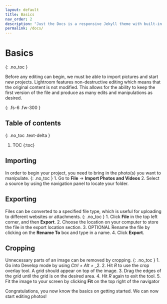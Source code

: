 ```yaml
---
layout: default
title: Basics
nav_order: 2
description: "Just the Docs is a responsive Jekyll theme with built-in search that is easily customizable and hosted on GitHub Pages."
permalink: /docs/
---
```


# Basics
{: .no_toc }


Before any editing can begin, we must be able to import pictures and start new projects. Lightroom features non-destructive editing which means that the original content is not modified. This allows for the ability to keep the first version of the file and produce as many edits and manipulations as desired.

{: .fs-6 .fw-300 }

## Table of contents
{: .no_toc .text-delta }

1. TOC
{:toc}

## Importing
In order to begin your project, you need to bring in the photo(s) you want to manipulate.
{: .no_toc }
    1. Go to **File** -> **Import Photos and Videos**
    2. Select a source by using the navigation panel to locate your folder.

## Exporting
Files can be converted to a specified file type, which is useful for uploading to different websites or attachments.
{: .no_toc }
    1. Click **File** in the top left corner, and then **Export**.
    2. Choose the location on your computer to store the file in the export location section.
    3. OPTIONAL  Rename the file by clicking on the **Rename To** box and type in a name.
    4. Click **Export**.
    
## Cropping
Unnecessary parts of an image can be removed by cropping.
{: .no_toc }
    1. Go into Develop mode by using _Ctrl_ _+_ _Alt_ _+_ _2. 
    2. Hit _R_ to use the crop overlay tool. A grid should appear on top of the image.
    3. Drag the edges of the grid until the grid is on the desired area.
    4. Hit _R_ again to exit the tool.
    5. Fit the image to your screen by clicking **Fit** on the top right of the navigator


Congratulations, you now know the basics on getting started. We can now start editing photos!

